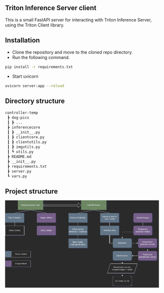 ## Triton Inference Server client
This is a small FastAPI server for interacting with Triton Inference Server, using the Triton Client library.

## Installation
- Clone the repository and move to the cloned repo directory.
- Run the following command.
```bash
pip install -r requirements.txt
```
- Start uvicorn
```bash
uvicorn server:app --reload
```
## Directory structure
```
controller-temp
 ┣ dog-pics
 ┃ ┣ ...
 ┣ inferencecore
 ┃ ┣ __init__.py
 ┃ ┣ clientcore.py
 ┃ ┣ clientutils.py
 ┃ ┣ imgutils.py
 ┃ ┗ utils.py
 ┣ README.md
 ┣ __init__.py
 ┣ requirements.txt
 ┣ server.py
 ┗ vars.py
```

## Project structure
![Project Structure](./docs/project_structure.png)